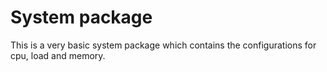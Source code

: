 # System package

This is a very basic system package which contains the configurations for cpu, load and memory.
